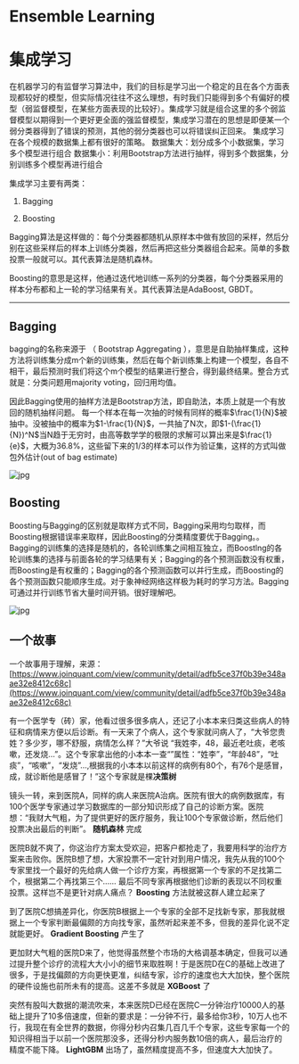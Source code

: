 # Ensemble Learning



# 集成学习
 在机器学习的有监督学习算法中，我们的目标是学习出一个稳定的且在各个方面表现都较好的模型，但实际情况往往不这么理想，有时我们只能得到多个有偏好的模型（弱监督模型，在某些方面表现的比较好）。集成学习就是组合这里的多个弱监督模型以期得到一个更好更全面的强监督模型，集成学习潜在的思想是即便某一个弱分类器得到了错误的预测，其他的弱分类器也可以将错误纠正回来。
集成学习在各个规模的数据集上都有很好的策略。
数据集大：划分成多个小数据集，学习多个模型进行组合
数据集小：利用Bootstrap方法进行抽样，得到多个数据集，分别训练多个模型再进行组合

集成学习主要有两类：
1. Bagging

2. Boosting

Bagging算法是这样做的：每个分类器都随机从原样本中做有放回的采样，然后分别在这些采样后的样本上训练分类器，然后再把这些分类器组合起来。简单的多数投票一般就可以。其代表算法是随机森林。

Boosting的意思是这样，他通过迭代地训练一系列的分类器，每个分类器采用的样本分布都和上一轮的学习结果有关。其代表算法是AdaBoost, GBDT。

-----


## Bagging
bagging的名称来源于 （ Bootstrap Aggregating ），意思是自助抽样集成，这种方法将训练集分成m个新的训练集，然后在每个新训练集上构建一个模型，各自不相干，最后预测时我们将这个m个模型的结果进行整合，得到最终结果。整合方式就是：分类问题用majority voting，回归用均值。

因此Bagging使用的抽样方法是Bootstrap方法，即自助法，本质上就是一个有放回的随机抽样问题。
每一个样本在每一次抽的时候有同样的概率$\frac{1}{N}$被抽中。没被抽中的概率为$1-\frac{1}{N}$，一共抽了N次，即$1-(\frac{1}{N})^N$当N趋于无穷时，由高等数学学的极限的求解可以算出来是$\frac{1}{e}$，大概为36.8%，这些留下来的1/3的样本可以作为验证集，这样的方式叫做包外估计(out of bag estimate)

![jpg](bagging.jpg)



## Boosting
Boosting与Bagging的区别就是取样方式不同，Bagging采用均匀取样，而Boosting根据错误率来取样，因此Boosting的分类精度要优于Bagging。。Bagging的训练集的选择是随机的，各轮训练集之间相互独立，而Boostlng的各轮训练集的选择与前面各轮的学习结果有关；Bagging的各个预测函数没有权重，而Boosting是有权重的；Bagging的各个预测函数可以并行生成，而Boosting的各个预测函数只能顺序生成。对于象神经网络这样极为耗时的学习方法。Bagging可通过并行训练节省大量时间开销。很好理解吧。



![jpg](boosting.jpg)

## 一个故事
一个故事用于理解，来源：[https://www.joinquant.com/view/community/detail/adfb5ce37f0b39e348aae32e8412c68c](https://www.joinquant.com/view/community/detail/adfb5ce37f0b39e348aae32e8412c68c)

有一个医学专（砖）家，他看过很多很多病人，还记了小本本来归类这些病人的特征和病情来方便以后诊断。有一天来了个病人，这个专家就问病人了，“大爷您贵姓？多少岁，哪不舒服，病情怎么样？”大爷说 “我姓李，48，最近老吐痰，老咳嗽，还发烧…”。这个专家拿出他的小本本一查“”属性：“姓李”，“年龄48”，“吐痰”，“咳嗽”，“发烧”…,根据我的小本本以前这样的病例有80个，有76个是感冒，成，就诊断他是感冒了！”这个专家就是棵**决策树** 

镜头一转，来到医院A，同样的病人来医院A治病。医院有很大的病例数据库，有100个医学专家通过学习数据库的一部分知识形成了自己的诊断方案。医院想：“我财大气粗，为了提供更好的医疗服务，我让100个专家做诊断，然后他们投票决出最后的判断”。 **随机森林** 完成

医院B就不爽了，你这治疗方案太受欢迎，把客户都抢走了，我要用科学的治疗方案来击败你。医院B想了想，大家投票不一定针对到用户情况，我先从我的100个专家里找一个最好的先给病人做一个诊疗方案，再根据第一个专家的不足找第二个，根据第二个再找第三个…… 最后不同专家再根据他们诊断的表现以不同权重投票。这样岂不是更针对病人痛点？ **Boosting** 方法就被这群人建立起来了

到了医院C想搞差异化，你医院B根据上一个专家的全部不足找新专家，那我就根据上一个专家判断最偏颇的方向找专家，虽然听起来差不多，但我的差异化说不定就能更好。 **Gradient Boosting** 产生了

更加财大气粗的医院D来了，他觉得虽然整个市场的大格调基本确定，但我可以通过提升整个诊疗的流程大大小小的细节来取胜啊！于是医院D在C的基础上改进了很多，于是找偏颇的方向更快更准，纠结专家，诊疗的速度也大大加快，整个医院的硬件设施也前所未有的提高。这差不多就是 **XGBoost** 了

突然有股叫大数据的潮流吹来，本来医院D已经在医院C一分钟治疗10000人的基础上提升了10多倍速度，但新的要求是：一分钟不行，最多给你3秒，10万人也不行，我现在有全世界的数据，你得分秒内召集几百几千个专家，这些专家每一个的知识得相当于以前一个医院那没多，还得分秒内服务数10倍的病人，最后治疗的精度不能下降。 **LightGBM** 出场了，虽然精度提高不多，但速度大大加快了。
